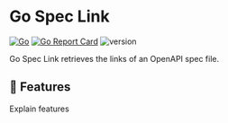 # Go Spec Link

[![Go](https://github.com/manuelarte/gospecpaths/actions/workflows/go.yml/badge.svg)](https://github.com/manuelarte/gospecpaths/actions/workflows/go.yml)
[![Go Report Card](https://goreportcard.com/badge/github.com/manuelarte/gospecpaths)](https://goreportcard.com/report/github.com/manuelarte/gospecpaths)
![version](https://img.shields.io/github/v/release/manuelarte/gospecpaths)

Go Spec Link retrieves the links of an OpenAPI spec file.

## 🚀 Features

Explain features
